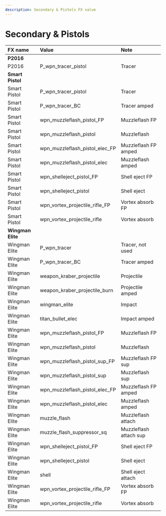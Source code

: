 ```yaml
---
description: Secondary & Pistols FX value
---
```


# Secondary & Pistols



| FX name | Value | Note |
| :--- | :--- | :--- |
| **P2016** |  |  |
| P2016 | P\_wpn\_tracer\_pistol | Tracer |
| **Smart Pistol** |  |  |
| Smart Pistol | P\_wpn\_tracer\_pistol | Tracer |
| Smart Pistol | P\_wpn\_tracer\_BC | Tracer amped |
| Smart Pistol | wpn\_muzzleflash\_pistol\_FP | Muzzleflash FP |
| Smart Pistol | wpn\_muzzleflash\_pistol | Muzzleflash |
| Smart Pistol | wpn\_muzzleflash\_pistol\_elec\_FP | Muzzleflash FP amped |
| Smart Pistol | wpn\_muzzleflash\_pistol\_elec | Muzzleflash amped |
| Smart Pistol | wpn\_shelleject\_pistol\_FP | Shell eject FP |
| Smart Pistol | wpn\_shelleject\_pistol | Shell eject |
| Smart Pistol | wpn\_vortex\_projectile\_rifle\_FP | Vortex absorb FP |
| Smart Pistol | wpn\_vortex\_projectile\_rifle | Vortex absorb |
| **Wingman Elite** |  |  |
| Wingman Elite | P\_wpn\_tracer | Tracer, not used |
| Wingman Elite | P\_wpn\_tracer\_BC | Tracer amped |
| Wingman Elite | weapon\_kraber\_projectile | Projectile |
| Wingman Elite | weapon\_kraber\_projectile\_burn | Projectile amped |
| Wingman Elite | wingman\_elite | Impact |
| Wingman Elite | titan\_bullet\_elec | Impact amped |
| Wingman Elite | wpn\_muzzleflash\_pistol\_FP | Muzzleflash FP |
| Wingman Elite | wpn\_muzzleflash\_pistol | Muzzleflash |
| Wingman Elite | wpn\_muzzleflash\_pistol\_sup\_FP | Muzzleflash FP sup |
| Wingman Elite | wpn\_muzzleflash\_pistol\_sup | Muzzleflash sup |
| Wingman Elite | wpn\_muzzleflash\_pistol\_elec\_FP | Muzzleflash FP amped |
| Wingman Elite | wpn\_muzzleflash\_pistol\_elec | Muzzleflash amped |
| Wingman Elite | muzzle\_flash | Muzzleflash attach |
| Wingman Elite | muzzle\_flash\_suppressor\_sq | Muzzleflash attach sup |
| Wingman Elite | wpn\_shelleject\_pistol\_FP | Shell eject FP |
| Wingman Elite | wpn\_shelleject\_pistol | Shell eject |
| Wingman Elite | shell | Shell eject attach |
| Wingman Elite | wpn\_vortex\_projectile\_rifle\_FP | Vortex absorb FP |
| Wingman Elite | wpn\_vortex\_projectile\_rifle | Vortex absorb |

